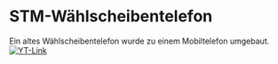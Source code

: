 # STM-Wählscheibentelefon
Ein altes Wählscheibentelefon wurde zu einem Mobiltelefon umgebaut.
[![YT-Link](http://img.youtube.com/vi/cq630DixK6g/0.jpg)](https://youtu.be/cq630DixK6g)
